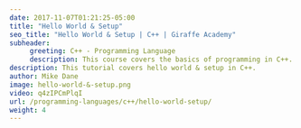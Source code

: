```yaml
---
date: 2017-11-07T01:21:25-05:00
title: "Hello World & Setup"
seo_title: "Hello World & Setup | C++ | Giraffe Academy"
subheader:
     greeting: C++ - Programming Language
     description: This course covers the basics of programming in C++. Work your way through the videos and we'll teach you everything you need to know to start your programming journey!
description: This tutorial covers hello world & setup in C++.
author: Mike Dane
image: hello-world-&-setup.png
video: q4zIPCmPlqI
url: /programming-languages/c++/hello-world-setup/
weight: 4
---
```

